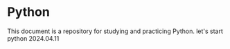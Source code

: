 # Python
This document is a repository for studying and practicing Python.
let's start python 2024.04.11



